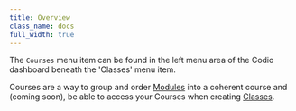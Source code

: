```yaml
---
title: Overview
class_name: docs
full_width: true
---
```


The `Courses` menu item can be found in the left menu area of the Codio dashboard beneath the 'Classes' menu item.

Courses are a way to group and order [Modules](/docs/dashboard/modules/) into a coherent course and (coming soon), be able to access your Courses when creating [Classes](/docs/dashboard/classes/).